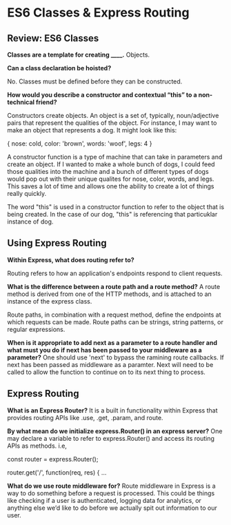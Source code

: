 # ES6 Classes & Express Routing

## Review: ES6 Classes

**Classes are a template for creating ____.**
Objects.

**Can a class declaration be hoisted?**

No. Classes must be defined before they can be constructed. 

**How would you describe a constructor and contextual “this” to a non-technical friend?**

Constructors create objects. An object is a set of, typically, noun/adjective pairs that represent the qualities of the object. For instance, I may want to make an object that represents a dog. It might look like this:

{
  nose: cold,
  color: 'brown',
  words: 'woof',
  legs: 4
}

A constructor function is a type of machine that can take in parameters and create an object. If I wanted to make a whole bunch of dogs, I could feed those qualities into the machine and a bunch of different types of dogs would pop out with their unique qualites for nose, color, words, and legs. This saves a lot of time and allows one the ability to create a lot of things really quickly. 

The word "this" is used in a constructor function to refer to the object that is being created. In the case of our dog, "this" is referencing that particuklar instance of dog.


## Using Express Routing

**Within Express, what does routing refer to?**

Routing refers to how an application's endpoints respond to client requests.

**What is the difference between a route path and a route method?**
A route method is derived from one of the HTTP methods, and is attached to an instance of the express class.

Route paths, in combination with a request method, define the endpoints at which requests can be made. Route paths can be strings, string patterns, or regular expressions.

**When is it appropriate to add next as a parameter to a route handler and what must you do if next has been passed to your middleware as a parameter?**
One should use 'next' to bypass the ramining route callbacks. If next has been passed as middleware as a paramter. Next will need to be called to allow the function to continue on to its next thing to process.

## Express Routing

**What is an Express Router?**
It is a built in functionality within Express that provides routing APIs like .use, .get, .param, and route.

**By what mean do we initialize express.Router() in an express server?**
One may declare a variable to refer to express.Router() and access its routing APIs as methods. i.e, 

const router = express.Router();

router.get('/', function(req, res) { ...

**What do we use route middleware for?**
Route middleware in Express is a way to do something before a request is processed. This could be things like checking if a user is authenticated, logging data for analytics, or anything else we’d like to do before we actually spit out information to our user.
